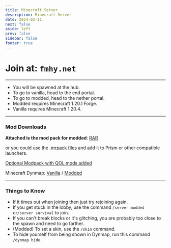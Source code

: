 ```yaml
---
title: Minecraft Server
description: Minecraft Server
date: 2024-02-11
next: false
aside: left
prev: false
sidebar: false
footer: true
---
```

# Join at: `fmhy.net`

***

* You will be spawned at the hub.
* To go to vanilla, head to the end portal.
* To go to modded, head to the nether portal.
* Modded requires Minecraft 1.20.1 Forge.
* Vanilla requires Minecraft 1.20.4.

***

### Mod Downloads

**Attached is the mod pack for modded**: [RAR](<https://qiwi.gg/file/acC63146-mods>)

or you could use the [.mrpack files](https://discord.com/channels/956006107564879872/1206145102217486366/1206145423689908224) and add it to Prism or other compatible launchers.

[Optional Modpack with QOL mods added](<https://qiwi.gg/file/cSee7776-FMHYServerPackClientPP>)

Minecraft Dynmap: [Vanilla](<https://survival.dynmap.fmhy.net/>) / [Modded](<https://modded.dynmap.fmhy.net/>)

***

###  Things to Know

* If it times out when joining then just try rejoining again.
* If you get stuck in the lobby, use the command `/server modded` or`/server survival` to join.
* If you can't break blocks or it's glitching, you are probably too close to the spawn and need to go farther.
* (Modded) To set a skin, use the `/skin` command.
* To hide yourself from being shown in Dynmap, run this command `/dynmap hide`.
